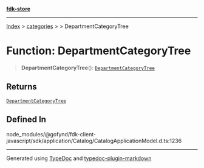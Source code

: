 [**fdk-store**](../../../README.md)
***

[Index](../../../API.md) > [categories](../../README.md) > [<internal>](../README.md) > DepartmentCategoryTree

# Function: DepartmentCategoryTree

> **DepartmentCategoryTree**(): [`DepartmentCategoryTree`](../type-aliases/type-alias.DepartmentCategoryTree.md)

## Returns

[`DepartmentCategoryTree`](../type-aliases/type-alias.DepartmentCategoryTree.md)

## Defined In

node\_modules/@gofynd/fdk-client-javascript/sdk/application/Catalog/CatalogApplicationModel.d.ts:1236

***
Generated using [TypeDoc](https://typedoc.org/) and [typedoc-plugin-markdown](https://www.npmjs.com/package/typedoc-plugin-markdown)
